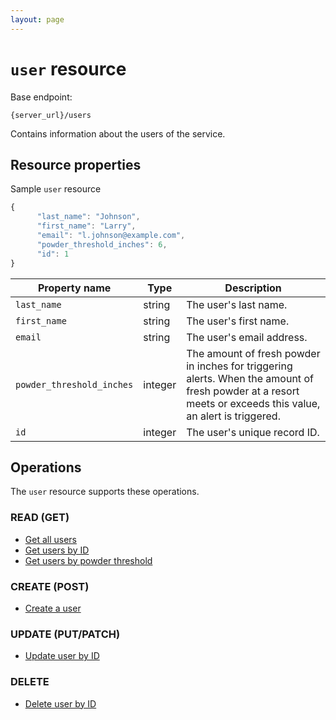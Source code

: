 ```yaml
---
layout: page
---
```

# `user` resource

Base endpoint:

```shell
{server_url}/users
```

Contains information about the users of the service.

## Resource properties

Sample `user` resource

```js
{
      "last_name": "Johnson",
      "first_name": "Larry",
      "email": "l.johnson@example.com",
      "powder_threshold_inches": 6,
      "id": 1
}
```

| Property name | Type | Description |
| ------------- | ----------- | ----------- |
| `last_name` | string | The user's last name. |
| `first_name` | string | The user's first name. |
| `email` | string | The user's email address. |
| `powder_threshold_inches` | integer | The amount of fresh powder in inches for triggering alerts. When the amount of fresh powder at a resort meets or exceeds this value, an alert is triggered. |
| `id` | integer | The user's unique record ID. |

## Operations

The `user` resource supports these operations.

### READ (GET)

* [Get all users](users-get-all-users)
* [Get users by ID](users-get-user-by-id)
* [Get users by powder threshold](users-get-users-powder-threshold)

### CREATE (POST)

* [Create a user](users-create-user)

### UPDATE (PUT/PATCH)

* [Update user by ID](users-update-by-id)

### DELETE

* [Delete user by ID](users-delete-user-by-id)
